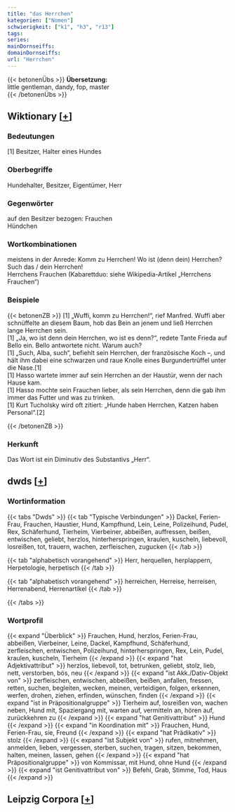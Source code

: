 ```yaml
---
title: "das Herrchen"
kategorien: ["Nomen"]
schwierigkeit: ["k1", "h3", "r13"]
tags:
series:
mainDornseiffs:
domainDornseiffs:
url: "Herrchen"
---
```


{{< betonenÜbs >}}
**Übersetzung:**  
little gentleman, dandy, fop, master  
{{< /betonenÜbs >}}

## Wiktionary [[+](https://de.wiktionary.org/wiki/Herrchen)]

### Bedeutungen
[1] Besitzer, Halter eines Hundes  

### Oberbegriffe
Hundehalter, Besitzer, Eigentümer, Herr  

### Gegenwörter
auf den Besitzer bezogen: Frauchen  
Hündchen  

### Wortkombinationen
meistens in der Anrede: Komm zu Herrchen! Wo ist (denn dein) Herrchen? Such das / dein Herrchen!  
Herrchens Frauchen (Kabarettduo: siehe Wikipedia-Artikel „Herrchens Frauchen“)  

### Beispiele
{{< betonenZB >}}
[1] „Wuffi, komm zu Herrchen!“, rief Manfred. Wuffi aber schnüffelte an diesem Baum, hob das Bein an jenem und ließ Herrchen lange Herrchen sein.  
[1] „Ja, wo ist denn dein Herrchen, wo ist es denn?“, redete Tante Frieda auf Bello ein. Bello antwortete nicht. Warum auch?  
[1] „Such, Alba, such“, befiehlt sein Herrchen, der französische Koch –, und hält ihm dabei eine schwarzen und raue Knolle eines Burgundertrüffel unter die Nase.[1]  
[1] Hasso wartete immer auf sein Herrchen an der Haustür, wenn der nach Hause kam.  
[1] Hasso mochte sein Frauchen lieber, als sein Herrchen, denn die gab ihm immer das Futter und was zu trinken.  
[1] Kurt Tucholsky wird oft zitiert: „Hunde haben Herrchen, Katzen haben Personal“.[2]  

{{< /betonenZB >}}
### Herkunft
Das Wort ist ein Diminutiv des Substantivs „Herr“.  



## dwds [[+](https://www.dwds.de/wb/Herrchen)]

### Wortinformation
{{< tabs "Dwds" >}}
{{< tab "Typische Verbindungen" >}}
Dackel, Ferien-Frau, Frauchen, Haustier, Hund, Kampfhund, Lein, Leine, Polizeihund, Pudel, Rex, Schäferhund, Tierheim, Vierbeiner, abbeißen, auffressen, beißen, entwischen, geliebt, herzlos, hinterherspringen, kraulen, kuscheln, liebevoll, losreißen, tot, trauern, wachen, zerfleischen, zugucken
{{< /tab >}}

{{< tab "alphabetisch vorangehend" >}}
Herr, herquellen, herplappern, Herpetologie, herpetisch
{{< /tab >}}

{{< tab "alphabetisch vorangehend" >}}
herreichen, Herreise, herreisen, Herrenabend, Herrenartikel
{{< /tab >}}

{{< /tabs >}}

### Wortprofil
{{< expand "Überblick" >}} Frauchen, Hund, herzlos, Ferien-Frau, abbeißen, Vierbeiner, Leine, Dackel, Kampfhund, Schäferhund, zerfleischen, entwischen, Polizeihund, hinterherspringen, Rex, Lein, Pudel, kraulen, kuscheln, Tierheim {{< /expand >}}
{{< expand "hat Adjektivattribut" >}} herzlos, liebevoll, tot, betrunken, geliebt, stolz, lieb, nett, verstorben, bös, neu {{< /expand >}}
{{< expand "ist Akk./Dativ-Objekt von" >}} zerfleischen, entwischen, abbeißen, beißen, anfallen, fressen, retten, suchen, begleiten, wecken, meinen, verteidigen, folgen, erkennen, werfen, drohen, ziehen, erfinden, wünschen, finden {{< /expand >}}
{{< expand "ist in Präpositionalgruppe" >}} Tierheim auf, losreißen von, wachen neben, Hund mit, Spaziergang mit, warten auf, vermitteln an, hören auf, zurückkehren zu {{< /expand >}}
{{< expand "hat Genitivattribut" >}} Hund {{< /expand >}}
{{< expand "in Koordination mit" >}} Frauchen, Hund, Ferien-Frau, sie, Freund {{< /expand >}}
{{< expand "hat Prädikativ" >}} stolz {{< /expand >}}
{{< expand "ist Subjekt von" >}} rufen, mitnehmen, anmelden, lieben, vergessen, sterben, suchen, tragen, sitzen, bekommen, halten, meinen, lassen, gehen {{< /expand >}}
{{< expand "hat Präpositionalgruppe" >}} von Kommissar, mit Hund, ohne Hund {{< /expand >}}
{{< expand "ist Genitivattribut von" >}} Befehl, Grab, Stimme, Tod, Haus {{< /expand >}}

## Leipzig Corpora [[+](https://corpora.uni-leipzig.de/en/res?word=Herrchen&corpusId=deu_newscrawl-public_2018)]

